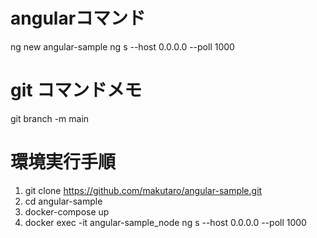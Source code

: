 # angularコマンド
ng new angular-sample
ng s --host 0.0.0.0 --poll 1000

# git コマンドメモ
git branch -m main

# 環境実行手順
1. git clone https://github.com/makutaro/angular-sample.git
2. cd angular-sample
3. docker-compose up
4. docker exec -it angular-sample_node ng s --host 0.0.0.0 --poll 1000


